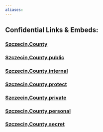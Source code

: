 ```yaml
---
aliases:
---
```



## Confidential Links & Embeds: 

### [Szczecin,County](/_Standards/Earth/Continent/Europe/Europe~East/Poland/Provinces~Poland/West_Pomeranian/counties~Zachodniopomorskie/Szczecin,County.md) 

### [Szczecin,County.public](/_public/Earth/Continent/Europe/Europe~East/Poland/Provinces~Poland/West_Pomeranian/counties~Zachodniopomorskie/Szczecin,County.public.md) 

### [Szczecin,County.internal](/_internal/Earth/Continent/Europe/Europe~East/Poland/Provinces~Poland/West_Pomeranian/counties~Zachodniopomorskie/Szczecin,County.internal.md) 

### [Szczecin,County.protect](/_protect/Earth/Continent/Europe/Europe~East/Poland/Provinces~Poland/West_Pomeranian/counties~Zachodniopomorskie/Szczecin,County.protect.md) 

### [Szczecin,County.private](/_private/Earth/Continent/Europe/Europe~East/Poland/Provinces~Poland/West_Pomeranian/counties~Zachodniopomorskie/Szczecin,County.private.md) 

### [Szczecin,County.personal](/_personal/Earth/Continent/Europe/Europe~East/Poland/Provinces~Poland/West_Pomeranian/counties~Zachodniopomorskie/Szczecin,County.personal.md) 

### [Szczecin,County.secret](/_secret/Earth/Continent/Europe/Europe~East/Poland/Provinces~Poland/West_Pomeranian/counties~Zachodniopomorskie/Szczecin,County.secret.md)

